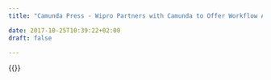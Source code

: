 ```yaml
---
title: "Camunda Press - Wipro Partners with Camunda to Offer Workflow Automation Platform | Camunda BPM"

date: 2017-10-25T10:39:22+02:00
draft: false

---
```

{{<press-single
title="Wipro Partners with Camunda to Offer Workflow Automation Platform"
text="__Berlin, Germany and Bangalore, India – August 8, 2019:__ Wipro Limited (NYSE: WIT, BSE: 507685, NSE: WIPRO), a leading global information technology, consulting and business process services company and [Camunda](https://www.camunda.com), an open source software company reinventing workflow automation, today announced that Wipro has joined the Camunda Partner Program.<br><br>This program will enable Wipro to integrate Camunda’s products and Enterprise Platform with its offerings, and help customers who need workflow automation, but may not have the IT resources to build it themselves. <br><br>The workflow automation market is expected to reach nearly $17 billion by 2023, up from $4.7 billion in 2017. With digital disruption driving constant business change, staying competitive in today’s environment necessitates smart digital transformation and workflow automation. This involves employing platforms that can evolve with businesses as they grow. <br><br>As a Camunda partner, Wipro can now offer clients access to an integrated platform for software developers and business stakeholders, covering all phases of workflow automation – from process design and execution, to continuous process improvement. Camunda’s stack includes a robust toolkit for modeling and executing business processes, coupled with powerful visual interfaces for monitoring and troubleshooting active processes and analyzing large volumes of process data. <br><br>“As digital transformation initiatives increasingly pick up speed, we’re finding more and more IT services firms need partners who can fully enable their clients’ digital transformation projects,” said Jakob Freund, CEO and Co-founder, Camunda. “We are thrilled to work with Wipro, whose market leadership position will provide more businesses access to our workflow automation solutions.”<br><br>“We are excited to partner with Camunda to offer customers a lightweight, highly flexible, open source platform for their workflow automation needs,” said Somit Kapoor, Head of Enterprise Operations Transformation, Wipro Limited. “Offering Camunda as part of our stack will benefit our customers who are looking for a solution that offers greater flexibility and customization than alternative heavyweight platforms.”<br><br>__END__ <br><br>__About Camunda__<br>Camunda is a software company reinventing workflow automation. Hundreds of companies including 24 Hour Fitness, AT&T, Lufthansa Technik and Zalando trust Camunda to automate core business processes to the highest possible extent, allowing their business to scale and revenue to grow without proportionally increasing operating costs.<br>With its open source-based workflow automation and decision platform, Camunda provides detailed visibility into business operations across distributed systems, boosts system resilience and enables enterprises to overcome “big workflow” challenges resulting from digital transformation. One of the fastest growing companies in EMEA as ranked by Deloitte, Camunda is based in Berlin with offices in San Francisco and Denver, USA. To learn more visit: https://camunda.com/<br><br>__Camunda Enterprise__<br>The Camunda Enterprise Platform is based on the company’s popular open source workflow and decision automation platform and includes additional features, guarantees and services to enable accelerated development of workflow solutions and rock-solid production deployments.<br>The Enterprise Platform features an advanced version of Cockpit for operating production deployments of BPMN workflows and DMN decisions, and includes Optimize 2.0 for rich data visualization, flexible alerting and advanced analytics. Camunda Enterprise users also receive SLA-based support and maintenance, contractual warranties, ongoing maintenance, and training and consulting services.<br><br>__Camunda Media Contact:__<br>Jessica Jaffe<br>Sift Communications <br>Jessica.Jaffe@siftpr.com <br><br><br>__About Wipro Limited__<br>Wipro Limited (NYSE: WIT, BSE: 507685, NSE: WIPRO) is a leading global information technology, consulting and business process services company. We harness the power of cognitive computing, hyper-automation, robotics, cloud, analytics and emerging technologies to help our clients adapt to the digital world and make them successful. A company recognized globally for its comprehensive portfolio of services, strong commitment to sustainability and good corporate citizenship, we have over 170,000 dedicated employees serving clients across six continents. Together, we discover ideas and connect the dots to build a better and a bold new future. <br><br><br>__Wipro Media Contact:__<br>Purnima Burman<br>Wipro Limited<br>purnima.burman@wipro.com<br><br>__Forward-looking and Cautionary Statements__<br>Certain statements in this release concerning our future growth prospects are forward-looking statements, which involve a number of risks, and uncertainties that could cause actual results to differ materially from those in such forward-looking statements. The risks and uncertainties relating to these statements include, but are not limited to, risks and uncertainties regarding fluctuations in our earnings, revenue and profits, our ability to generate and manage growth, intense competition in IT services, our ability to maintain our cost advantage, wage increases in India, our ability to attract and retain highly skilled professionals, time and cost overruns on fixed-price, fixed-time frame contracts, client concentration, restrictions on immigration, our ability to manage our international operations, reduced demand for technology in our key focus areas, disruptions in telecommunication networks, our ability to successfully complete and integrate potential acquisitions, liability for damages on our service contracts, the success of the companies in which we make strategic investments, withdrawal of fiscal governmental incentives, political instability, war, legal restrictions on raising capital or acquiring companies outside India, unauthorized use of our intellectual property, and general economic conditions affecting our business and industry. Additional risks that could affect our future operating results are more fully described in our filings with the United States Securities and Exchange Commission. These filings are available at www.sec.gov. We may, from time to time, make additional written and oral forward-looking statements, including statements contained in the company’s filings with the Securities and Exchange Commission and our reports to shareholders. We do not undertake to update any forward-looking statement that may be made from time to time by us or on our behalf. <br><br><br>"
date="2019-08-08">}}